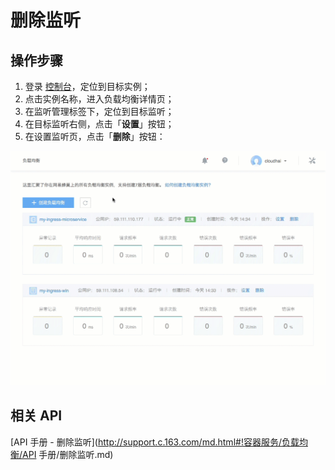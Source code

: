 # 删除监听

## 操作步骤

1. 登录 [控制台](https://c.163.com/dashboard#/m/ingress/)，定位到目标实例；
2. 点击实例名称，进入负载均衡详情页；
3. 在监听管理标签下，定位到目标监听；
4. 在目标监听右侧，点击「**设置**」按钮；
5. 在设置监听页，点击「**删除**」按钮：

![](../../image/管理监听-删除监听.gif)

## 相关 API

[API 手册 - 删除监听](http://support.c.163.com/md.html#!容器服务/负载均衡/API 手册/删除监听.md)